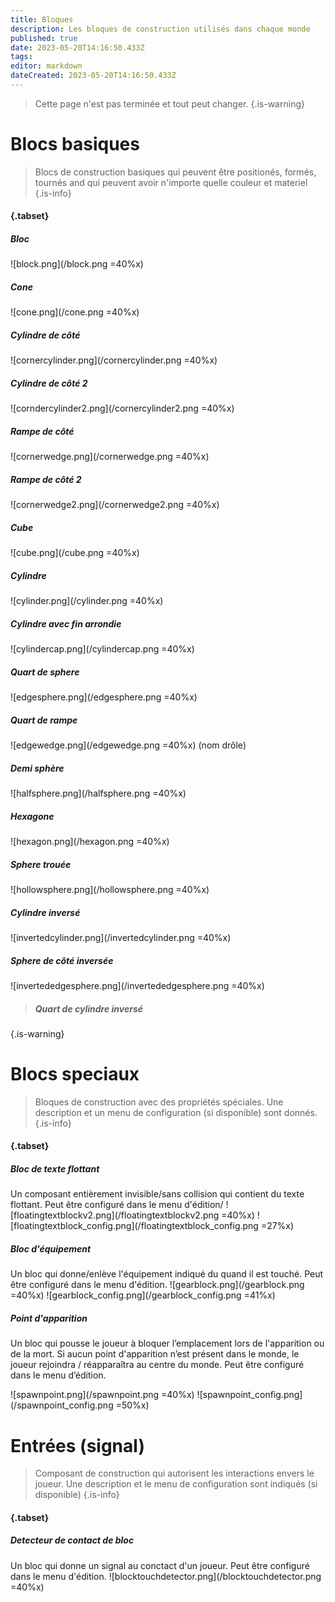 ```yaml
---
title: Bloques
description: Les bloques de construction utilisés dans chaque monde
published: true
date: 2023-05-20T14:16:50.433Z
tags: 
editor: markdown
dateCreated: 2023-05-20T14:16:50.433Z
---
```


>Cette page n'est pas terminée et tout peut changer.
{.is-warning}

# Blocs basiques
> Blocs de construction basiques qui peuvent être positionés, formés, tournés and qui peuvent avoir n'importe quelle couleur et materiel
{.is-info}

#### {.tabset}
 
 ##### Bloc
 ![block.png](/block.png =40%x)
 
 ##### Cone
 ![cone.png](/cone.png =40%x)
 
 ##### Cylindre de côté
 ![cornercylinder.png](/cornercylinder.png =40%x)
 
 ##### Cylindre de côté 2
 ![corndercylinder2.png](/cornercylinder2.png =40%x)
 
 ##### Rampe de côté 
 ![cornerwedge.png](/cornerwedge.png =40%x)
 
 ##### Rampe de côté 2
 ![cornerwedge2.png](/cornerwedge2.png =40%x)
 
 ##### Cube
 ![cube.png](/cube.png =40%x)
 
 ##### Cylindre
 ![cylinder.png](/cylinder.png =40%x)
 
 ##### Cylindre avec fin arrondie
 ![cylindercap.png](/cylindercap.png =40%x)
 
 ##### Quart de sphere
 ![edgesphere.png](/edgesphere.png =40%x)
 
 ##### Quart de rampe
 ![edgewedge.png](/edgewedge.png =40%x)
 (nom drôle)
 
 ##### Demi sphère
 ![halfsphere.png](/halfsphere.png =40%x)
 
 ##### Hexagone
 ![hexagon.png](/hexagon.png =40%x)
 
 ##### Sphere trouée
 ![hollowsphere.png](/hollowsphere.png =40%x)
 
 ##### Cylindre inversé
 ![invertedcylinder.png](/invertedcylinder.png =40%x)
 
 ##### Sphere de côté inversée
 ![invertededgesphere.png](/invertededgesphere.png =40%x)
 
>  ##### Quart de cylindre inversé
{.is-warning}

# Blocs speciaux
> Bloques de construction avec des propriétés spéciales. Une description et un menu de configuration (si disponible) sont donnés.
{.is-info}

#### {.tabset}
 
 ##### Bloc de texte flottant
 Un composant entièrement invisible/sans collision qui contient du texte flottant. Peut être configuré dans le menu d'édition/
 ![floatingtextblockv2.png](/floatingtextblockv2.png =40%x) ![floatingtextblock_config.png](/floatingtextblock_config.png =27%x)
 
 ##### Bloc d'équipement
 Un bloc qui donne/enlève l'équipement indiqué du quand il est touché. Peut être configuré dans le menu d'édition.
 ![gearblock.png](/gearblock.png =40%x) ![gearblock_config.png](/gearblock_config.png =41%x)
 
 ##### Point d'apparition
  Un bloc qui pousse le joueur à bloquer l’emplacement lors de l'apparition ou de la mort. Si aucun point d'apparition n’est présent dans le monde, le joueur rejoindra / réapparaîtra au centre du monde. Peut être configuré dans le menu d’édition. 

 ![spawnpoint.png](/spawnpoint.png =40%x) ![spawnpoint_config.png](/spawnpoint_config.png =50%x)
 
 # Entrées (signal)
>   Composant de construction qui autorisent les interactions envers le joueur. Une description et le menu de configuration sont indiqués (si disponible)
{.is-info}

 #### {.tabset}
 
 ##### Detecteur de contact de bloc
 Un bloc qui donne un signal au conctact d'un joueur. Peut être configuré dans le menu d'édition.
 ![blocktouchdetector.png](/blocktouchdetector.png =40%x)
